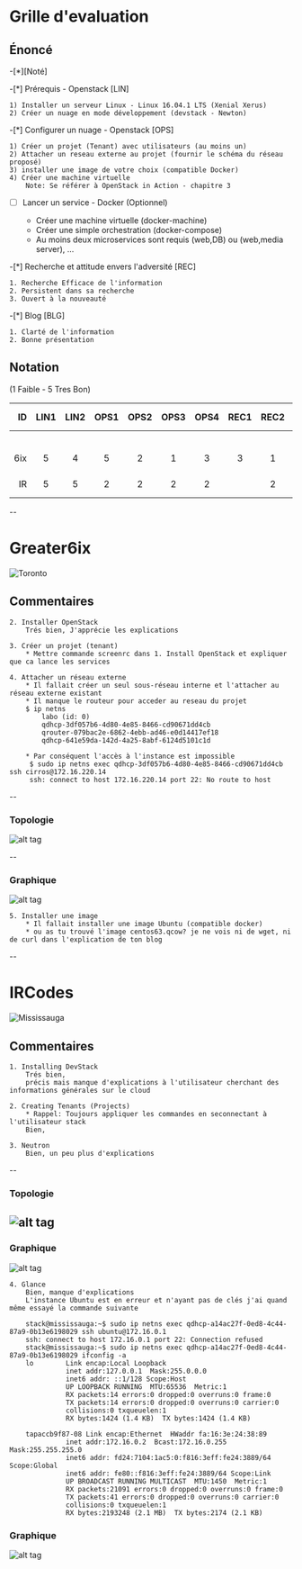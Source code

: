 # Grille d'evaluation


## Énoncé

-[*][Noté]

-[*] Prérequis - Openstack  [LIN]

    1) Installer un serveur Linux - Linux 16.04.1 LTS (Xenial Xerus)
    2) Créer un nuage en mode développement (devstack - Newton)

-[*] Configurer un nuage - Openstack  [OPS] 

    1) Créer un projet (Tenant) avec utilisateurs (au moins un)
    2) Attacher un reseau externe au projet (fournir le schéma du réseau proposé)
    3) installer une image de votre choix (compatible Docker)
    4) Créer une machine virtuelle
        Note: Se référer à OpenStack in Action - chapitre 3

-[ ] Lancer un service - Docker (Optionnel) 

    * Créer une machine virtuelle (docker-machine)
    * Créer une simple orchestration (docker-compose)
    * Au moins deux microservices sont requis (web,DB) ou (web,media server), ...

-[*] Recherche et attitude envers l'adversité [REC]

    1. Recherche Efficace de l'information
    2. Persistent dans sa recherche
    3. Ouvert à la nouveauté

-[*] Blog [BLG]

    1. Clarté de l'information
    2. Bonne présentation

## Notation 

(1 Faible - 5 Tres Bon)

| ID  |LIN1|LIN2|OPS1|OPS2|OPS3|OPS4|REC1|REC2|REC3|BLG1|BLG2| Points (11 * 5 = 55)             |
|----:|:--:|:--:|:--:|:--:|:--:|:--:|:--:|:--:|:--:|:--:|:--:|----------------------------------|  
|     |    |    |    |    |    |    |    |    |    |    |    | Comments                         |
| 6ix | 5  | 4  | 5  |  2 |  1 | 3  |  3 |  1 |  3 |  3 |  5 | (Voir ci-dessous)                |  
| IR  | 5  | 5  | 2  |  2 |  2 | 2  |    |  2 |  2 |  3 |  3 | (Voir ci-dessous)                |  

--

# Greater6ix

![Toronto](http://10.13.237.2)

## Commentaires

    2. Installer OpenStack
        Trés bien, J'apprécie les explications

    3. Créer un projet (tenant)
        * Mettre commande screenrc dans 1. Install OpenStack et expliquer que ca lance les services
        
    4. Attacher un réseau externe
        * Il fallait créer un seul sous-réseau interne et l'attacher au réseau externe existant
        * Il manque le routeur pour acceder au reseau du projet
        $ ip netns
            labo (id: 0)
            qdhcp-3df057b6-4d80-4e85-8466-cd90671dd4cb
            qrouter-079bac2e-6862-4ebb-ad46-e0d14417ef18
            qdhcp-641e59da-142d-4a25-8abf-6124d5101c1d

        * Par conséquent l'accès à l'instance est impossible            
         $ sudo ip netns exec qdhcp-3df057b6-4d80-4e85-8466-cd90671dd4cb ssh cirros@172.16.220.14
         ssh: connect to host 172.16.220.14 port 22: No route to host

-- 

### Topologie

![alt tag](https://github.com/CollegeBoreal/INF1045-16A/blob/master/4.Blog/6ix_Neutron1.png)


-- 

### Graphique
![alt tag](https://github.com/CollegeBoreal/INF1045-16A/blob/master/4.Blog/6ix_Neutron2.png)
        
    5. Installer une image
        * Il fallait installer une image Ubuntu (compatible docker)
        * ou as tu trouvé l'image centos63.qcow? je ne vois ni de wget, ni de curl dans l'explication de ton blog
        


--

# IRCodes

![Mississauga](http://10.13.237.3)

## Commentaires

    1. Installing DevStack
        Trés bien, 
        précis mais manque d'explications à l'utilisateur cherchant des informations générales sur le cloud

    2. Creating Tenants (Projects)
        * Rappel: Toujours appliquer les commandes en seconnectant à l'utilisateur stack
        Bien, 
        
    3. Neutron
        Bien, un peu plus d'explications

-- 

### Topologie
![alt tag](https://github.com/CollegeBoreal/INF1045-16A/blob/master/4.Blog/IR_Neutron2.png)
-- 

### Graphique
![alt tag](https://github.com/CollegeBoreal/INF1045-16A/blob/master/4.Blog/IR_Neutron1.png)
        
    4. Glance
        Bien, manque d'explications
        L'instance Ubuntu est en erreur et n'ayant pas de clés j'ai quand même essayé la commande suivante
        
        stack@mississauga:~$ sudo ip netns exec qdhcp-a14ac27f-0ed8-4c44-87a9-0b13e6198029 ssh ubuntu@172.16.0.1
        ssh: connect to host 172.16.0.1 port 22: Connection refused
        stack@mississauga:~$ sudo ip netns exec qdhcp-a14ac27f-0ed8-4c44-87a9-0b13e6198029 ifconfig -a
        lo        Link encap:Local Loopback  
                  inet addr:127.0.0.1  Mask:255.0.0.0
                  inet6 addr: ::1/128 Scope:Host
                  UP LOOPBACK RUNNING  MTU:65536  Metric:1
                  RX packets:14 errors:0 dropped:0 overruns:0 frame:0
                  TX packets:14 errors:0 dropped:0 overruns:0 carrier:0
                  collisions:0 txqueuelen:1 
                  RX bytes:1424 (1.4 KB)  TX bytes:1424 (1.4 KB)

        tapaccb9f87-08 Link encap:Ethernet  HWaddr fa:16:3e:24:38:89  
                  inet addr:172.16.0.2  Bcast:172.16.0.255  Mask:255.255.255.0
                  inet6 addr: fd24:7104:1ac5:0:f816:3eff:fe24:3889/64 Scope:Global
                  inet6 addr: fe80::f816:3eff:fe24:3889/64 Scope:Link
                  UP BROADCAST RUNNING MULTICAST  MTU:1450  Metric:1
                  RX packets:21091 errors:0 dropped:0 overruns:0 frame:0
                  TX packets:41 errors:0 dropped:0 overruns:0 carrier:0
                  collisions:0 txqueuelen:1 
                  RX bytes:2193248 (2.1 MB)  TX bytes:2174 (2.1 KB)

### Graphique
![alt tag](https://github.com/CollegeBoreal/INF1045-16A/blob/master/4.Blog/IR_Glance.png)

